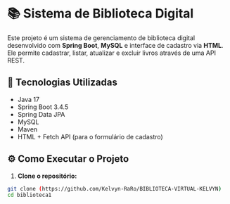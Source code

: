 # 📚 Sistema de Biblioteca Digital

Este projeto é um sistema de gerenciamento de biblioteca digital desenvolvido com **Spring Boot**, **MySQL** e interface de cadastro via **HTML**. Ele permite cadastrar, listar, atualizar e excluir livros através de uma API REST.

## 🚀 Tecnologias Utilizadas

- Java 17
- Spring Boot 3.4.5
- Spring Data JPA
- MySQL
- Maven
- HTML + Fetch API (para o formulário de cadastro)

## ⚙️ Como Executar o Projeto

1. **Clone o repositório:**

```bash
git clone (https://github.com/Kelvyn-RaRo/BIBLIOTECA-VIRTUAL-KELVYN)
cd biblioteca1
